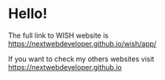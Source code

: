 <h1>Hello!</h1>
<p>The full link to WISH website is <a href="https://nextwebdeveloper.github.io/wish/app/">https://nextwebdeveloper.github.io/wish/app/</a>
</p>
<p>If you want to check my others websites visit <a href="https://nextwebdeveloper.github.io">https://nextwebdeveloper.github.io</a>	
</p>
